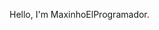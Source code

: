 Hello, I'm MaxinhoElProgramador.
<!---
MaxinhoElProgramador/MaxinhoElProgramador is a ✨ special ✨ repository because its `README.md` (this file) appears on your GitHub profile.
You can click the Preview link to take a look at your changes.
--->

